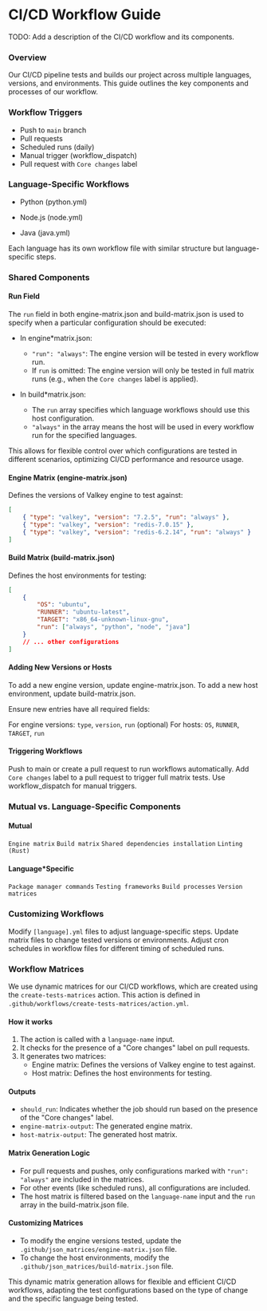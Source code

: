 # CI/CD Workflow Guide

TODO: Add a description of the CI/CD workflow and its components.

### Overview

Our CI/CD pipeline tests and builds our project across multiple languages, versions, and environments. This guide outlines the key components and processes of our workflow.

### Workflow Triggers

*   Push to `main` branch
*   Pull requests
*   Scheduled runs (daily)
*   Manual trigger (workflow_dispatch)
*   Pull request with `Core changes` label

### Language-Specific Workflows

* Python (python.yml)

* Node.js (node.yml)

* Java (java.yml)

Each language has its own workflow file with similar structure but language-specific steps.

### Shared Components

#### Run Field

The `run` field in both engine-matrix.json and build-matrix.json is used to specify when a particular configuration should be executed:

*   In engine*matrix.json:

    *   `"run": "always"`: The engine version will be tested in every workflow run.
    *   If `run` is omitted: The engine version will only be tested in full matrix runs (e.g., when the `Core changes` label is applied).

*   In build*matrix.json:
    *   The `run` array specifies which language workflows should use this host configuration.
    *   `"always"` in the array means the host will be used in every workflow run for the specified languages.

This allows for flexible control over which configurations are tested in different scenarios, optimizing CI/CD performance and resource usage.

#### Engine Matrix (engine-matrix.json)

Defines the versions of Valkey engine to test against:

```json
[
    { "type": "valkey", "version": "7.2.5", "run": "always" },
    { "type": "valkey", "version": "redis-7.0.15" },
    { "type": "valkey", "version": "redis-6.2.14", "run": "always" }
]
```

#### Build Matrix (build-matrix.json)

Defines the host environments for testing:

```json
[
    {
        "OS": "ubuntu",
        "RUNNER": "ubuntu-latest",
        "TARGET": "x86_64-unknown-linux-gnu",
        "run": ["always", "python", "node", "java"]
    }
    // ... other configurations
]
```

#### Adding New Versions or Hosts

To add a new engine version, update engine-matrix.json.
To add a new host environment, update build-matrix.json.

Ensure new entries have all required fields:

For engine versions: `type`, `version`, `run` (optional)
For hosts: `OS`, `RUNNER`, `TARGET`, `run`

#### Triggering Workflows

Push to main or create a pull request to run workflows automatically.
Add `Core changes` label to a pull request to trigger full matrix tests.
Use workflow_dispatch for manual triggers.

### Mutual vs. Language-Specific Components

#### Mutual

`Engine matrix`
`Build matrix`
`Shared dependencies installation`
`Linting (Rust)`

#### Language*Specific

`Package manager commands`
`Testing frameworks`
`Build processes`
`Version matrices`

### Customizing Workflows

Modify `[language].yml` files to adjust language-specific steps.
Update matrix files to change tested versions or environments.
Adjust cron schedules in workflow files for different timing of scheduled runs.

### Workflow Matrices

We use dynamic matrices for our CI/CD workflows, which are created using the `create-tests-matrices` action. This action is defined in `.github/workflows/create-tests-matrices/action.yml`.

#### How it works

1. The action is called with a `language-name` input.
2. It checks for the presence of a "Core changes" label on pull requests.
3. It generates two matrices:
   - Engine matrix: Defines the versions of Valkey engine to test against.
   - Host matrix: Defines the host environments for testing.

#### Outputs

- `should_run`: Indicates whether the job should run based on the presence of the "Core changes" label.
- `engine-matrix-output`: The generated engine matrix.
- `host-matrix-output`: The generated host matrix.

#### Matrix Generation Logic

- For pull requests and pushes, only configurations marked with `"run": "always"` are included in the matrices.
- For other events (like scheduled runs), all configurations are included.
- The host matrix is filtered based on the `language-name` input and the `run` array in the build-matrix.json file.

#### Customizing Matrices

- To modify the engine versions tested, update the `.github/json_matrices/engine-matrix.json` file.
- To change the host environments, modify the `.github/json_matrices/build-matrix.json` file.

This dynamic matrix generation allows for flexible and efficient CI/CD workflows, adapting the test configurations based on the type of change and the specific language being tested.
